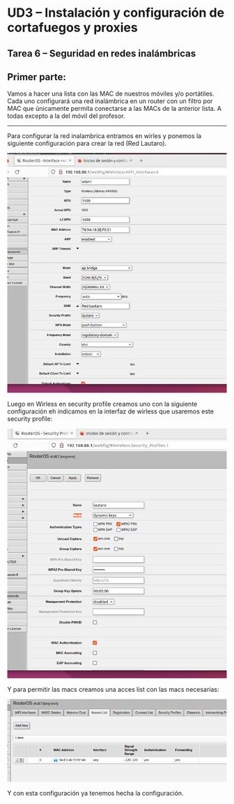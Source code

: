 # UD3 – Instalación y configuración de cortafuegos y proxies

## Tarea 6 – Seguridad en redes inalámbricas

## Primer parte:

Vamos a hacer una lista con las MAC de nuestros móviles y/o portátiles.
Cada uno configurará una red inalámbrica en un router con un filtro por MAC que
únicamente permita conectarse a las MACs de la anterior lista. A todas excepto a la del
móvil del profesor.
 
---

Para configurar la red inalambrica entramos en wirles y ponemos la siguiente configuración para crear la red (Red Lautaro).

![Texto Alternativo](TAREA6.IMGS/01.png)

Luego en Wirless en security profile creamos uno con la siguiente configuración eh indicamos en la interfaz de wirless que usaremos este security profile:

![Texto Alternativo](TAREA6.IMGS/02.png)

Y para permitir las macs creamos una acces list con las macs necesarias:

![Texto Alternativo](TAREA6.IMGS/03.png)

Y con esta configuración ya tenemos hecha la configuración.